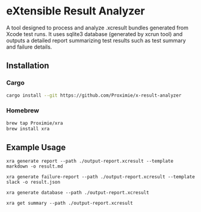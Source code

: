 # eXtensible Result Analyzer

A tool designed to process and analyze .xcresult bundles generated from Xcode test runs. It uses sqlite3 database (generated by xcrun tool) and outputs a detailed report summarizing test results such as test summary and failure details.

## Installation

### Cargo

```sh
cargo install --git https://github.com/Proximie/x-result-analyzer
```

### Homebrew

```sh
brew tap Proximie/xra
brew install xra
```

## Example Usage

```shell
xra generate report --path ./output-report.xcresult --template markdown -o result.md
```

```shell
xra generate failure-report --path ./output-report.xcresult --template slack -o result.json
```

```shell
xra generate database --path ./output-report.xcresult
```

```shell
xra get summary --path ./output-report.xcresult
```
